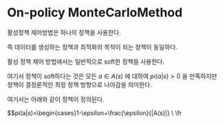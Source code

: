 # On-policy MonteCarloMethod

활성정책 제어방법은 하나의 정책을 사용한다.

즉 데이터를 생성하는 정책과 최적화의 목적이 되는 정책이 동일하다.

활성 정책 제어 방법에서는 일반적으로 soft한 정책을 사용한다.

여기서 정책이 soft하다는 것은 모든 $a \in A(s)$ 에 대하여 $pi(a|s) > 0$ 을 만족하지만 정책이 결정론적인 최정 정책 방향으로 나아감을 의미한다.

여기서는 아래와 같이 정책이 정의된다.

$$pi(a|s)=\begin{cases}1-\epsilon+\frac{\epsilon}{|A(s)|} \\ \fr
